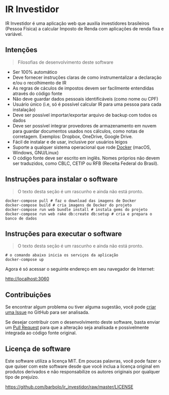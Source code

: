 # IR Investidor

IR Investidor é uma aplicação web que auxilia investidores brasileiros (Pessoa
Física) a calcular Imposto de Renda com aplicações de renda fixa e variável.


## Intenções

> Filosofias de desenvolvimento deste software

- Ser 100% automático
- Deve fornecer instruções claras de como instrumentalizar a declaração e/ou o
recolhimento de IR
- As regras de cáculos de impostos devem ser facilmente entendidas através do
código fonte
- Não deve guardar dados pessoais identificáveis (como nome ou CPF)
- Usuário único (i.e, só é possível calcular IR para uma pessoa para cada
instalação)
- Deve ser possível importar/exportar arquivo de backup com todos os dados
- Deve ser possível integrar provedores de armazenamento em nuvem para guardar
documentos usados nos cálculos, como notas de corretagem. Exemplos: Dropbox,
OneDrive, Google Drive.
- Fácil de instalar e de usar, inclusive por usuários leigos
- Suporte a qualquer sistema operacional que rode
[Docker](https://docs.docker.com/engine/installation/) (macOS, Windows,
GNU/Linux)
- O código fonte deve ser escrito em inglês. Nomes próprios não devem ser
traduzidos, como CBLC, CETIP ou RFB (Receita Federal do Brasil).


## Instruções para instalar o software

> O texto desta seção é um rascunho e ainda não está pronto.

```shell
docker-compose pull # faz o download das imagens de Docker
docker-compose build # cria imagens de Docker do projeto
docker-compose run web bundle install # instala gems do projeto
docker-compose run web rake db:create db:setup # cria e prepara o banco de dados
```


## Instruções para executar o software

> O texto desta seção é um rascunho e ainda não está pronto.

```shell
# o comando abaixo inicia os serviços da aplicação
docker-compose up
```

Agora é só acessar o seguinte endereço em seu navegador de Internet:

[http://localhost:3060](http://localhost:3060/)


## Contribuições

Se encontrar algum problema ou tiver alguma sugestão, você pode
[criar uma Issue](https://github.com/barbolo/ir_investidor/issues/new) no GitHub
para ser analisada.

Se desejar contribuir com o desenvolvimento deste software, basta enviar um
[Pull Request](https://github.com/barbolo/ir_investidor/pulls) para que a
alteração seja analisada e possivelmente integrada ao código fonte original.


## Licença de software

Este software utiliza a licença MIT. Em poucas palavras, você pode fazer o que
quiser com este software desde que você inclua a licença original em produtos
derivados e não responsabilize os autores originais por qualquer tipo de
prejuízo.

https://github.com/barbolo/ir_investidor/raw/master/LICENSE
